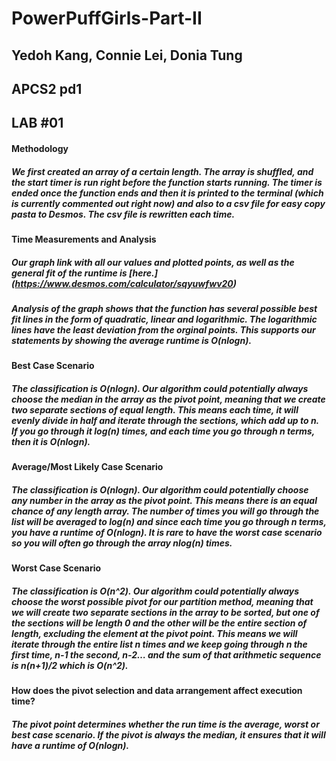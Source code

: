 # PowerPuffGirls-Part-II

## Yedoh Kang, Connie Lei, Donia Tung

## APCS2 pd1

## LAB #01

#### Methodology

##### We first created an array of a certain length. The array is shuffled, and the start timer is run right before the function starts running. The timer is ended once the function ends and then it is printed to the terminal (which is currently commented out right now) and also to a csv file for easy copy pasta to Desmos. The csv file is rewritten each time. 

#### Time Measurements and Analysis

##### Our graph link with all our values and plotted points, as well as the general fit of the runtime is [here.] (https://www.desmos.com/calculator/sqyuwfwv20)

##### Analysis of the graph shows that the function has several possible best fit lines in the form of quadratic, linear and logarithmic. The logarithmic lines have the least deviation from the orginal points. This supports our statements by showing the average runtime is O(nlogn).

#### Best Case Scenario

##### The classification is O(nlogn). Our algorithm could potentially always choose the median in the array as the pivot point, meaning that we create two separate sections of equal length. This means each time, it will evenly divide in half and iterate through the sections, which add up to n. If you go through it log(n) times, and each time you go through n terms, then it is O(nlogn).

#### Average/Most Likely Case Scenario

##### The classification is O(nlogn). Our algorithm could potentially choose any number in the array as the pivot point. This means there is an equal chance of any length array. The number of times you will go through the list will be averaged to log(n) and since each time you go through n terms, you have a runtime of O(nlogn). It is rare to have the worst case scenario so you will often go through the array nlog(n) times.

#### Worst Case Scenario

##### The classification is O(n^2). Our algorithm could potentially always choose the worst possible pivot for our partition method, meaning that we will create two separate sections in the array to be sorted, but one of the sections will be length 0 and the other will be the entire section of length, excluding the element at the pivot point. This means we will iterate through the entire list n times and we keep going through n the first time, n-1 the second, n-2… and the sum of that arithmetic sequence is n(n+1)/2 which is O(n^2).

#### How does the pivot selection and data arrangement affect execution time?

##### The pivot point determines whether the run time is the average, worst or best case scenario. If the pivot is always the median, it ensures that it will have a runtime of O(nlogn). 
